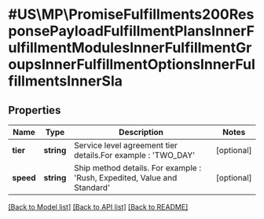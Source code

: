 # #US\MP\PromiseFulfillments200ResponsePayloadFulfillmentPlansInnerFulfillmentModulesInnerFulfillmentGroupsInnerFulfillmentOptionsInnerFulfillmentsInnerSla

## Properties

Name | Type | Description | Notes
------------ | ------------- | ------------- | -------------
**tier** | **string** | Service level agreement tier details.For example : 'TWO_DAY' | [optional]
**speed** | **string** | Ship method details. For example : 'Rush, Expedited, Value and Standard' | [optional]


[[Back to Model list]](../) [[Back to API list]](../../Api/US/MP) [[Back to README]](../../README.md)
